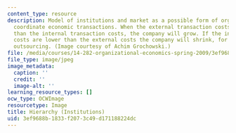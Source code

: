 ```yaml
---
content_type: resource
description: Model of institutions and market as a possible form of organization to
  coordinate economic transactions. When the external transaction costs are higher
  than the internal transaction costs, the company will grow. If the internal transaction
  costs are lower than the external costs the company will shrink, for example, by
  outsourcing. (Image courtesy of Achim Grochowski.)
file: /media/courses/14-282-organizational-economics-spring-2009/3ef9688b1833f2073c49d171188224dc_chp_hierarchy.jpg
file_type: image/jpeg
image_metadata:
  caption: ''
  credit: ''
  image-alt: ''
learning_resource_types: []
ocw_type: OCWImage
resourcetype: Image
title: Hierarchy (Institutions)
uid: 3ef9688b-1833-f207-3c49-d171188224dc
---
```

